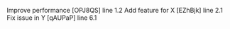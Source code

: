 Improve performance [OPJ8QS] line 1.2
Add feature for X [EZhBjk] line 2.1
Fix issue in Y [qAUPaP] line 6.1
